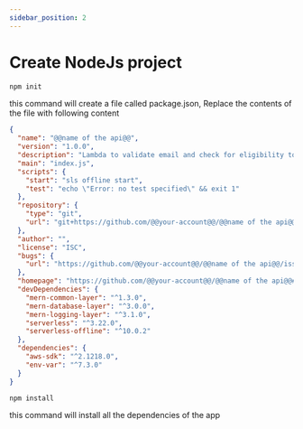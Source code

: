 ```yaml
---
sidebar_position: 2
---
```


# Create NodeJs project

```bash title="initialize node project"
npm init
```

this command will create a file called package.json, Replace the contents of the file with following content

```json title="package.json"
{
  "name": "@@name of the api@@",
  "version": "1.0.0",
  "description": "Lambda to validate email and check for eligibility to proceed with registration",
  "main": "index.js",
  "scripts": {
    "start": "sls offline start",
    "test": "echo \"Error: no test specified\" && exit 1"
  },
  "repository": {
    "type": "git",
    "url": "git+https://github.com/@@your-account@@/@@name of the api@@.git"
  },
  "author": "",
  "license": "ISC",
  "bugs": {
    "url": "https://github.com/@@your-account@@/@@name of the api@@/issues"
  },
  "homepage": "https://github.com/@@your-account@@/@@name of the api@@#readme",
  "devDependencies": {
    "mern-common-layer": "^1.3.0",
    "mern-database-layer": "^3.0.0",
    "mern-logging-layer": "^3.1.0",
    "serverless": "^3.22.0",
    "serverless-offline": "^10.0.2"
  },
  "dependencies": {
    "aws-sdk": "^2.1218.0",
    "env-var": "^7.3.0"
  }
}
```

```bash title="install dependencies"
npm install
```

this command will install all the dependencies of the app
